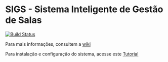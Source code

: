 # SIGS - Sistema Inteligente de Gestão de Salas

[![Build Status](https://travis-ci.org/fga-gpp-mds/2017.1-SIGS.svg?branch=master)](https://travis-ci.org/fga-gpp-mds/2017.1-SIGS)

Para mais informações, consultem a [wiki](https://github.com/fga-gpp-mds/2017.1-SIGS/wiki)

Para instalação e configuração do sistema, acesse este [Tutorial](https://github.com/fga-gpp-mds/2017.1-SIGS/wiki/Comandos-de-Instala%C3%A7%C3%A3o-do-Ambiente)